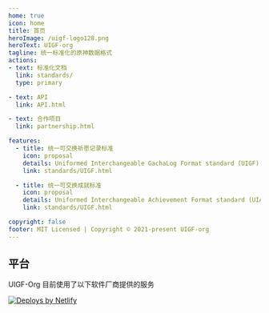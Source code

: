 ```yaml
---
home: true
icon: home
title: 首页
heroImage: /uigf-logo128.png
heroText: UIGF-org
tagline: 统一标准化的原神数据格式
actions:
- text: 标准化文档
  link: standards/
  type: primary

- text: API
  link: API.html

- text: 合作项目
  link: partnership.html

features:
  - title: 统一可交换祈愿记录标准
    icon: proposal
    details: Uniformed Interchangeable GachaLog Format standard (UIGF)
    link: standards/UIGF.html

  - title: 统一可交换成就标准
    icon: proposal
    details: Uniformed Interchangeable Achievement Format standard (UIAF)
    link: standards/UIGF.html

copyright: false
footer: MIT Licensed | Copyright © 2021-present UIGF-org
---
```

<!-- @include: partnership-list.md -->

## 平台

UIGF-Org 目前使用了以下软件厂商提供的服务

<a href="https://www.netlify.com"> <img src="https://www.netlify.com/v3/img/components/netlify-light.svg" alt="Deploys by Netlify" /> </a>